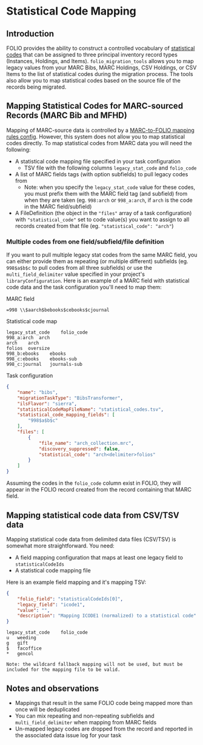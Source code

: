 # Statistical Code Mapping

## Introduction
FOLIO provides the ability to construct a controlled vocabulary of [statistical codes](https://docs.folio.org/docs/settings/settings_inventory/settings_inventory/#settings--inventory--statistical-codes) that can be assigned to three principal inventory record types (Instances, Holdings, and Items). `folio_migration_tools` allows you to map legacy values from your MARC Bibs, MARC Holdings, CSV Holdings, or CSV Items to the list of statistical codes during the migration process. The tools also allow you to map statistical codes based on the source file of the records being migrated.

## Mapping Statistical Codes for MARC-sourced Records (MARC Bib and MFHD)
Mapping of MARC-source data is controlled by a [MARC-to-FOLIO mapping rules config](./marc_rule_based_mapping.md). However, this system does not allow you to map statistical codes directly. To map statistical codes from MARC data you will need the following:

* A statistical code mapping file specified in your task configuration
    * TSV file with the following columns `legacy_stat_code` and `folio_code`
* A list of MARC fields tags (with option subfields) to pull legacy codes from
    * Note: when you specify the `legacy_stat_code` value for these codes, you must prefix them with the MARC field tag (and subfield) from when they are taken (eg. `998:arch` or `998_a:arch`, if `arch` is the code in the MARC field/subfield)
* A FileDefinition (the object in the `"files"` array of a task configuration) with `"statistical_code"` set to code value(s) you want to assign to all records created from that file (eg. `"statistical_code": "arch"`)

### Multiple codes from one field/subfield/file definition
If you want to pull multiple legacy stat codes from the same MARC field, you can either provide them as repeating (or multiple different) subfields (eg. `998$a$b$c` to pull codes from all three subfields) or use the `multi_field_delimiter` value specified in your project's `libraryConfiguration`. Here is an example of a MARC field with statistical code data and the task configuration you'll need to map them:

MARC field
```marc
=998 \\$aarch$bebooks$cebooks$cjournal
```
Statistical code map
```tsv
legacy_stat_code	folio_code
998_a:arch	arch
arch	arch
folios	oversize
998_b:ebooks	ebooks
998_c:ebooks	ebooks-sub
998_c:journal	journals-sub
```

Task configuration

```json
{
    "name": "bibs",
    "migrationTaskType": "BibsTransformer",
    "ilsFlavor": "sierra",
    "statisticalCodeMapFileName": "statistical_codes.tsv",
    "statistical_code_mapping_fields": [
        "998$a$b$c"
    ],
    "files": [
        {
            "file_name": "arch_collection.mrc",
            "discovery_suppressed": false,
            "statistical_code": "arch<delimiter>folios"
        }
    ]
}
```

Assuming the codes in the `folio_code` column exist in FOLIO, they will appear in the FOLIO record created from the record containing that MARC field.

## Mapping statistical code data from CSV/TSV data
Mapping statistical code data from delimited data files (CSV/TSV) is somewhat more straightforward. You need:

* A field mapping configuration that maps at least one legacy field to `statisticalCodeIds`
* A statistical code mapping file

Here is an example field mapping and it's mapping TSV:

```json
{
    "folio_field": "statisticalCodeIds[0]",
    "legacy_field": "icode1",
    "value": "",
    "description": "Mapping ICODE1 (normalized) to a statistical code"
}
```

```tsv
legacy_stat_code	folio_code
u	weeding
g	gift
$	facoffice
*	gencol
```

```{attention}
Note: the wildcard fallback mapping will not be used, but must be included for the mapping file to be valid.
```

## Notes and observations
* Mappings that result in the same FOLIO code being mapped more than once will be deduplicated
* You can mix repeating and non-repeating subfields and `multi_field_delimiter` when mapping from MARC fields
* Un-mapped legacy codes are dropped from the record and reported in the associated data issue log for your task